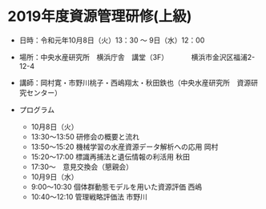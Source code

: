 # 2019年度資源管理研修(上級)

- 日時：令和元年10月8日（火）13：30 ～ 9日（水）12：00
- 場所：中央水産研究所　横浜庁舎　講堂（3F）
　　　横浜市金沢区福浦2-12-4
- 講師：岡村寛・市野川桃子・西嶋翔太・秋田鉄也（中央水産研究所　資源研究センター）

- プログラム
   - 10月8日（火）
   - 13:30～13:50 研修会の概要と流れ
   - 13:50～15:20 機械学習の水産資源データ解析への応用	岡村
   - 15:20～17:00 標識再捕法と遺伝情報の利活用	秋田
   - 17:30～　意見交換会（懇親会）
   - 10月9日（水）
   - 9:00～10:30 個体群動態モデルを用いた資源評価	西嶋
   - 10:40～12:10 管理戦略評価法	市野川
